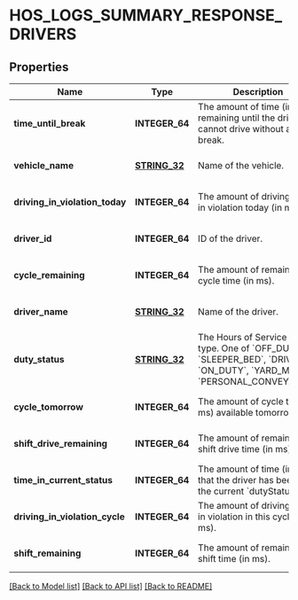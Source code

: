 # HOS_LOGS_SUMMARY_RESPONSE_DRIVERS

## Properties
Name | Type | Description | Notes
------------ | ------------- | ------------- | -------------
**time_until_break** | **INTEGER_64** | The amount of time (in ms) remaining until the driver cannot drive without a rest break. | [optional] [default to null]
**vehicle_name** | [**STRING_32**](STRING_32.md) | Name of the vehicle. | [optional] [default to null]
**driving_in_violation_today** | **INTEGER_64** | The amount of driving time in violation today (in ms). | [optional] [default to null]
**driver_id** | **INTEGER_64** | ID of the driver. | [optional] [default to null]
**cycle_remaining** | **INTEGER_64** | The amount of remaining cycle time (in ms). | [optional] [default to null]
**driver_name** | [**STRING_32**](STRING_32.md) | Name of the driver. | [optional] [default to null]
**duty_status** | [**STRING_32**](STRING_32.md) | The Hours of Service status type. One of &#x60;OFF_DUTY&#x60;, &#x60;SLEEPER_BED&#x60;, &#x60;DRIVING&#x60;, &#x60;ON_DUTY&#x60;, &#x60;YARD_MOVE&#x60;, &#x60;PERSONAL_CONVEYANCE&#x60;. | [optional] [default to null]
**cycle_tomorrow** | **INTEGER_64** | The amount of cycle time (in ms) available tomorrow. | [optional] [default to null]
**shift_drive_remaining** | **INTEGER_64** | The amount of remaining shift drive time (in ms). | [optional] [default to null]
**time_in_current_status** | **INTEGER_64** | The amount of time (in ms) that the driver has been in the current &#x60;dutyStatus&#x60;. | [optional] [default to null]
**driving_in_violation_cycle** | **INTEGER_64** | The amount of driving time in violation in this cycle (in ms). | [optional] [default to null]
**shift_remaining** | **INTEGER_64** | The amount of remaining shift time (in ms). | [optional] [default to null]

[[Back to Model list]](../README.md#documentation-for-models) [[Back to API list]](../README.md#documentation-for-api-endpoints) [[Back to README]](../README.md)


